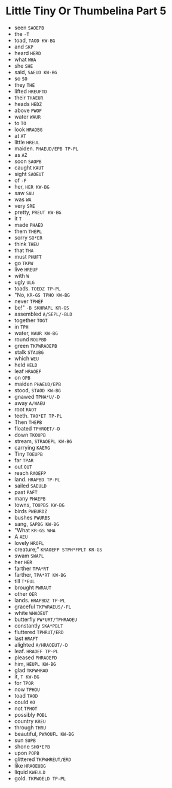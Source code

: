 # Little Tiny Or Thumbelina Part 5

* seen `SAOEPB`
* the `-T`
* toad, `TAOD KW-BG`
* and `SKP`
* heard `HERD`
* what `WHA`
* she `SHE`
* said, `SAEUD KW-BG`
* so `SO`
* they `THE`
* lifted `HREUFTD`
* their `THAEUR`
* heads `HEDZ`
* above `PWOF`
* water `WAUR`
* to `TO`
* look `HRAOBG`
* at `AT`
* little `HREUL`
* maiden. `PHAEUD/EPB TP-PL`
* as `AZ`
* soon `SAOPB`
* caught `KAUT`
* sight `SAOEUT`
* of `-F`
* her, `HER KW-BG`
* saw `SAU`
* was `WA`
* very `SRE`
* pretty, `PREUT KW-BG`
* it `T`
* made `PHAED`
* them `THEPL`
* sorry `SO*ER`
* think `THEU`
* that `THA`
* must `PHUFT`
* go `TKPW`
* live `HREUF`
* with `W`
* ugly `ULG`
* toads. `TOEDZ TP-PL`
* "No, `KR-GS TPHO KW-BG`
* never `TPHEF`
* be!" `-B SKHRAPL KR-GS`
* assembled `A/SEPL/-BLD`
* together `TOGT`
* in `TPH`
* water, `WAUR KW-BG`
* round `ROUPBD`
* green `TKPWRAOEPB`
* stalk `STAUBG`
* which `WEU`
* held `HELD`
* leaf `HRAOEF`
* on `OPB`
* maiden `PHAEUD/EPB`
* stood, `STAOD KW-BG`
* gnawed `TPHA*U/-D`
* away `A/WAEU`
* root `RAOT`
* teeth. `TAO*ET TP-PL`
* Then `THEPB`
* floated `TPHROET/-D`
* down `TKOUPB`
* stream, `STRAOEPL KW-BG`
* carrying `KAERG`
* Tiny `TOEUPB`
* far `TPAR`
* out `OUT`
* reach `RAOEFP`
* land. `HRAPBD TP-PL`
* sailed `SAEULD`
* past `PAFT`
* many `PHAEPB`
* towns, `TOUPBS KW-BG`
* birds `PWEURDZ`
* bushes `PWURBS`
* sang, `SAPBG KW-BG`
* "What `KR-GS WHA`
* A `AEU`
* lovely `HROFL`
* creature;" `KRAOEFP STPH*FPLT KR-GS`
* swam `SWAPL`
* her `HER`
* farther `TPA*RT`
* farther, `TPA*RT KW-BG`
* till `T*EUL`
* brought `PWRAUT`
* other `OER`
* lands. `HRAPBDZ TP-PL`
* graceful `TKPWRAEUS/-FL`
* white `WHAOEUT`
* butterfly `PW*URT/TPHRAOEU`
* constantly `SKA*PBLT`
* fluttered `TPHRUT/ERD`
* last `HRAFT`
* alighted `A/HRAOEUT/-D`
* leaf. `HRAOEF TP-PL`
* pleased `PHRAOEFD`
* him, `HEUPL KW-BG`
* glad `TKPWHRAD`
* it, `T KW-BG`
* for `TPOR`
* now `TPHOU`
* toad `TAOD`
* could `KO`
* not `TPHOT`
* possibly `POBL`
* country `KREU`
* through `THRU`
* beautiful, `PWAOUFL KW-BG`
* sun `SUPB`
* shone `SHO*EPB`
* upon `POPB`
* glittered `TKPWHREUT/ERD`
* like `HRAOEUBG`
* liquid `KWEULD`
* gold. `TKPWOELD TP-PL`
